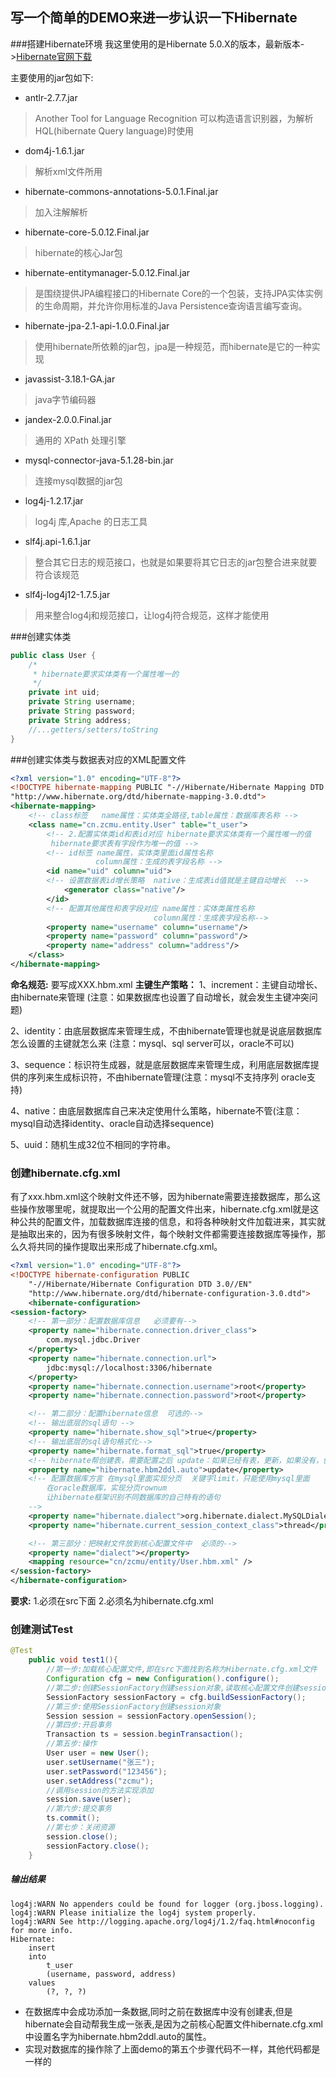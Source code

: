 ## 写一个简单的DEMO来进一步认识一下Hibernate
###搭建Hibernate环境
我这里使用的是Hibernate 5.0.X的版本，最新版本->[Hibernate官网下载](http://hibernate.org/orm/)

主要使用的jar包如下:
- antlr-2.7.7.jar
>Another Tool for Language Recognition 可以构造语言识别器，为解析HQL(hibernate Query language)时使用
- dom4j-1.6.1.jar
>解析xml文件所用
- hibernate-commons-annotations-5.0.1.Final.jar
>加入注解解析
- hibernate-core-5.0.12.Final.jar
> hibernate的核心Jar包
- hibernate-entitymanager-5.0.12.Final.jar
> 是围绕提供JPA编程接口的Hibernate Core的一个包装，支持JPA实体实例的生命周期，并允许你用标准的Java Persistence查询语言编写查询。
- hibernate-jpa-2.1-api-1.0.0.Final.jar
> 使用hibernate所依赖的jar包，jpa是一种规范，而hibernate是它的一种实现
- javassist-3.18.1-GA.jar
> java字节编码器
- jandex-2.0.0.Final.jar
> 通用的 XPath 处理引擎
- mysql-connector-java-5.1.28-bin.jar
> 连接mysql数据的jar包
- log4j-1.2.17.jar
>log4j 库,Apache 的日志工具
- slf4j.api-1.6.1.jar
> 整合其它日志的规范接口，也就是如果要将其它日志的jar包整合进来就要符合该规范
- slf4j-log4j12-1.7.5.jar
> 用来整合log4j和规范接口，让log4j符合规范，这样才能使用

###创建实体类
```java
public class User {
	/*
	 * hibernate要求实体类有一个属性唯一的
	 */
	private int uid;
	private String username;
	private String password;
	private String address;
    //...getters/setters/toString
}
```
###创建实体类与数据表对应的XML配置文件
```xml
<?xml version="1.0" encoding="UTF-8"?>
<!DOCTYPE hibernate-mapping PUBLIC "-//Hibernate/Hibernate Mapping DTD 3.0//EN"
"http://www.hibernate.org/dtd/hibernate-mapping-3.0.dtd">
<hibernate-mapping>
	<!-- class标签   name属性：实体类全路径,table属性：数据库表名称 -->
	<class name="cn.zcmu.entity.User" table="t_user">
		<!-- 2.配置实体类id和表id对应 hibernate要求实体类有一个属性唯一的值
         hibernate要求表有字段作为唯一的值 -->
    	<!-- id标签 name属性，实体类里面id属性名称 
		           column属性：生成的表字段名称 -->
		<id name="uid" column="uid">
	    <!-- 设置数据表id增长策略  native：生成表id值就是主键自动增长  -->
			<generator class="native"/>
		</id>
	    <!-- 配置其他属性和表字段对应 name属性：实体类属性名称 
								column属性：生成表字段名称-->
		<property name="username" column="username"/>
		<property name="password" column="password"/>
		<property name="address" column="address"/>
	</class>
</hibernate-mapping>
```
**命名规范:** 要写成XXX.hbm.xml
**主键生产策略：**
1、increment：主键自动增长、由hibernate来管理 (注意：如果数据库也设置了自动增长，就会发生主键冲突问题)

2、identity：由底层数据库来管理生成，不由hibernate管理也就是说底层数据库怎么设置的主键就怎么来 (注意：mysql、sql server可以，oracle不可以)

3、sequence：标识符生成器，就是底层数据库来管理生成，利用底层数据库提供的序列来生成标识符，不由hibernate管理(注意：mysql不支持序列  oracle支持)

4、native：由底层数据库自己来决定使用什么策略，hibernate不管(注意：mysql自动选择identity、oracle自动选择sequence)

5、uuid：随机生成32位不相同的字符串。

### 创建hibernate.cfg.xml
有了xxx.hbm.xml这个映射文件还不够，因为hibernate需要连接数据库，那么这些操作放哪里呢，就提取出一个公用的配置文件出来，hibernate.cfg.xml就是这种公共的配置文件，加载数据库连接的信息，和将各种映射文件加载进来，其实就是抽取出来的，因为有很多映射文件，每个映射文件都需要连接数据库等操作，那么久将共同的操作提取出来形成了hibernate.cfg.xml。
```xml
<?xml version="1.0" encoding="UTF-8"?>
<!DOCTYPE hibernate-configuration PUBLIC  
    "-//Hibernate/Hibernate Configuration DTD 3.0//EN"  
    "http://www.hibernate.org/dtd/hibernate-configuration-3.0.dtd">  
    <hibernate-configuration>
<session-factory>
	<!-- 第一部分：配置数据库信息   必须要有-->
	<property name="hibernate.connection.driver_class">
		com.mysql.jdbc.Driver
	</property>
	<property name="hibernate.connection.url">
		jdbc:mysql://localhost:3306/hibernate
	</property>
	<property name="hibernate.connection.username">root</property>
	<property name="hibernate.connection.password">root</property>

	<!-- 第二部分：配置hibernate信息  可选的-->
	<!-- 输出底层的sql语句 -->
	<property name="hibernate.show_sql">true</property>
	<!-- 输出底层的sql语句格式化-->
	<property name="hibernate.format_sql">true</property>
	<!-- hibernate帮创建表，需要配置之后 update：如果已经有表，更新，如果没有，创建-->
	<property name="hibernate.hbm2ddl.auto">update</property>
	<!-- 配置数据库方言 在mysql里面实现分页  关键字limit，只能使用mysql里面
	    在oracle数据库，实现分页rownum
		让hibernate框架识别不同数据库的自己特有的语句
	-->
	<property name="hibernate.dialect">org.hibernate.dialect.MySQLDialect</property> -->
	<property name="hibernate.current_session_context_class">thread</property>

	<!-- 第三部分：把映射文件放到核心配置文件中  必须的-->
	<property name="dialect"></property>
	<mapping resource="cn/zcmu/entity/User.hbm.xml" />
</session-factory>
</hibernate-configuration>
```
**要求:** 1.必须在src下面 2.必须名为hibernate.cfg.xml
### 创建测试Test
```java
@Test
	public void test1(){
		//第一步:加载核心配置文件,即在src下面找到名称为Hibernate.cfg.xml文件
		Configuration cfg = new Configuration().configure();
		//第二步:创建SessionFactory创建session对象,读取核心配置文件创建sessionFactory对象, 在过程中，根据映射关系，在配置数据库里面把表创建
		SessionFactory sessionFactory = cfg.buildSessionFactory();
		//第三步:使用SessionFactory创建session对象
		Session session = sessionFactory.openSession();
		//第四步:开启事务
		Transaction ts = session.beginTransaction();
		//第五步:操作
		User user = new User();
		user.setUsername("张三");
		user.setPassword("123456");
		user.setAddress("zcmu");
		//调用session的方法实现添加
		session.save(user);
		//第六步:提交事务
		ts.commit();
		//第七步：关闭资源
		session.close();
		sessionFactory.close();
	}
```
##### 输出结果
```
log4j:WARN No appenders could be found for logger (org.jboss.logging).
log4j:WARN Please initialize the log4j system properly.
log4j:WARN See http://logging.apache.org/log4j/1.2/faq.html#noconfig for more info.
Hibernate: 
    insert 
    into
        t_user
        (username, password, address) 
    values
        (?, ?, ?)

```
- 在数据库中会成功添加一条数据,同时之前在数据库中没有创建表,但是hibernate会自动帮我生成一张表,是因为之前核心配置文件hibernate.cfg.xml中设置名字为hibernate.hbm2ddl.auto的属性。
- 实现对数据库的操作除了上面demo的第五个步骤代码不一样，其他代码都是一样的
